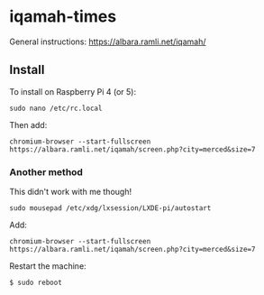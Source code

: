 # iqamah-times

General instructions: https://albara.ramli.net/iqamah/

## Install
To install on Raspberry Pi 4 (or 5):

```
sudo nano /etc/rc.local
```
Then add:
```
chromium-browser --start-fullscreen https://albara.ramli.net/iqamah/screen.php?city=merced&size=7
```

### Another method
This didn't work with me though!

```
sudo mousepad /etc/xdg/lxsession/LXDE-pi/autostart
```

Add:
```
chromium-browser --start-fullscreen https://albara.ramli.net/iqamah/screen.php?city=merced&size=7
```

Restart the machine:
```
$ sudo reboot
```
